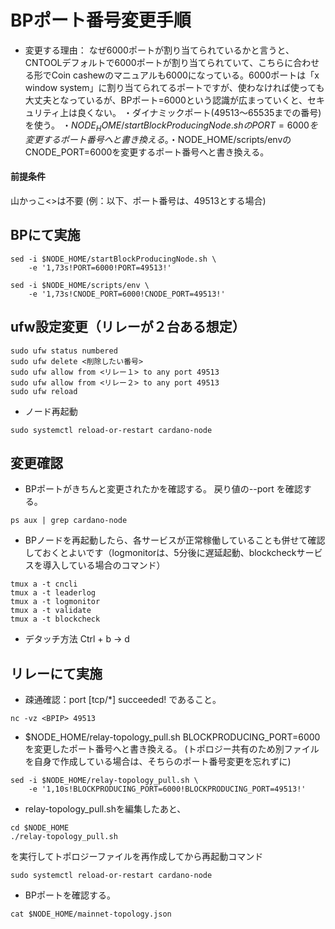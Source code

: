 # BPポート番号変更手順

- 変更する理由：
なぜ6000ポートが割り当てられているかと言うと、CNTOOLデフォルトで6000ポートが割り当てられていて、こちらに合わせる形でCoin cashewのマニュアルも6000になっている。6000ポートは「x window system」に割り当てられてるポートですが、使わなければ使っても大丈夫となっているが、BPポート=6000という認識が広まっていくと、セキュリティ上は良くない。
・ダイナミックポート(49513～65535までの番号)を使う。
・$NODE_HOME/startBlockProducingNode.shの
PORT=6000を変更するポート番号へと書き換える。
・$NODE_HOME/scripts/envの
CNODE_PORT=6000を変更するポート番号へと書き換える。

#### 前提条件
山かっこ<>は不要
(例：以下、ポート番号は、49513とする場合)

## BPにて実施
```
sed -i $NODE_HOME/startBlockProducingNode.sh \
    -e '1,73s!PORT=6000!PORT=49513!'

sed -i $NODE_HOME/scripts/env \
    -e '1,73s!CNODE_PORT=6000!CNODE_PORT=49513!'
```

## ufw設定変更（リレーが２台ある想定）
```
sudo ufw status numbered
sudo ufw delete <削除したい番号>
sudo ufw allow from <リレー１> to any port 49513
sudo ufw allow from <リレー２> to any port 49513
sudo ufw reload
```

- ノード再起動
```
sudo systemctl reload-or-restart cardano-node
```

## 変更確認
- BPポートがきちんと変更されたかを確認する。
戻り値の--port を確認する。
```
ps aux | grep cardano-node
```

- BPノードを再起動したら、各サービスが正常稼働していることも併せて確認しておくとよいです（logmonitorは、5分後に遅延起動、blockcheckサービスを導入している場合のコマンド）
```
tmux a -t cncli
tmux a -t leaderlog
tmux a -t logmonitor
tmux a -t validate
tmux a -t blockcheck
```

- デタッチ方法
Ctrl + b → d


## リレーにて実施
- 疎通確認：port [tcp/*] succeeded! であること。
```
nc -vz <BPIP> 49513
```

- $NODE_HOME/relay-topology_pull.sh
BLOCKPRODUCING_PORT=6000を変更したポート番号へと書き換える。
(トポロジー共有のため別ファイルを自身で作成している場合は、そちらのポート番号変更を忘れずに)
```
sed -i $NODE_HOME/relay-topology_pull.sh \
    -e '1,10s!BLOCKPRODUCING_PORT=6000!BLOCKPRODUCING_PORT=49513!'
```

- relay-topology_pull.shを編集したあと、
```
cd $NODE_HOME
./relay-topology_pull.sh
```


を実行してトポロジーファイルを再作成してから再起動コマンド
```
sudo systemctl reload-or-restart cardano-node
```

- BPポートを確認する。
```
cat $NODE_HOME/mainnet-topology.json
```
